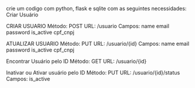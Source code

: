 crie um codigo com python, flask e sqlite com as seguintes necessidades: Criar Usuário

CRIAR USUARIO
Método: POST
URL: /usuario
Campos:
name
email
password
is_active
cpf_cnpj


ATUALIZAR USUARIO
Método: PUT
URL: /usuario/{id}
Campos:
name
email
password
is_active
cpf_cnpj

Encontrar Usuário pelo ID
Método: GET
URL: /usuario/{id}

Inativar ou Ativar usuário pelo ID
Método: PUT
URL: /usuario/{id}/status
Campos:
is_active